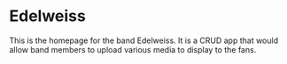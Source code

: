 # Edelweiss

This is the homepage for the band Edelweiss. It is a CRUD app that would allow band members to upload various media to display to the fans.

